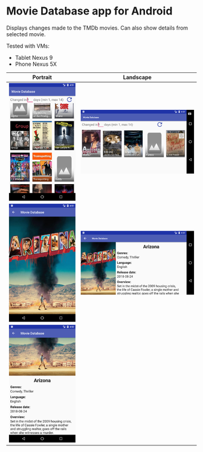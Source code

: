 # Movie Database app for Android
Displays changes made to the TMDb movies. Can also show details from selected movie.

Tested with VMs:
- Tablet Nexus 9
- Phone Nexus 5X

Portrait                                                      |  Landscape
:------------------------------------------------------------:|:-------------------------:
![Portrait list view](./screenshots/portrait_list.png)        |  ![Portrait list view](./screenshots/landscape_list.png)
![Portrait list view](./screenshots/portrait_detail_top.png)  |  ![Portrait list view](./screenshots/landscape_detail.png)
![Portrait list view](./screenshots/portrait_detail_bot.png)  | 
